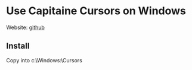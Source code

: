 # Use Capitaine Cursors on Windows

Website: [github](https://github.com/keeferrourke/capitaine-cursors)

## Install

Copy into c:\Windows:\Cursors

